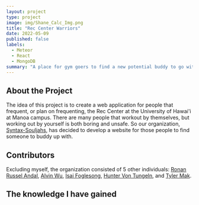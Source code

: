 ```yaml
---
layout: project
type: project
image: img/Shane_Calc_Img.png
title: "Rec Center Warriors"
date: 2022-05-09
published: false
labels:
  - Meteor
  - React
  - MongoDB
summary: "A place for gym goers to find a new potential buddy to go with!"
---
```


## About the Project

The idea of this project is to create a web application for people that frequent, or plan on frequenting, the Rec Center at the University of Hawai'i at Manoa campus. There are many people that workout by themselves, but working out by yourself is both boring and unsafe. So our organization, [Syntax-Souljahs](https://syntax-souljahs.github.io/), has decided to develop a website for those people to find someone to buddy up with.

## Contributors

Excluding myself, the organization consisted of 5 other individuals: [Ronan Russel Andal](https://github.com/RonanAndal), [Alvin Wu](https://github.com/wualvin2021), [Isai Foglesong](https://github.com/isai-foglesong), [Hunter Von Tungeln](https://github.com/HunterVT), and [Tyler Mak](https://github.com/tylermak16).

## The knowledge I have gained
